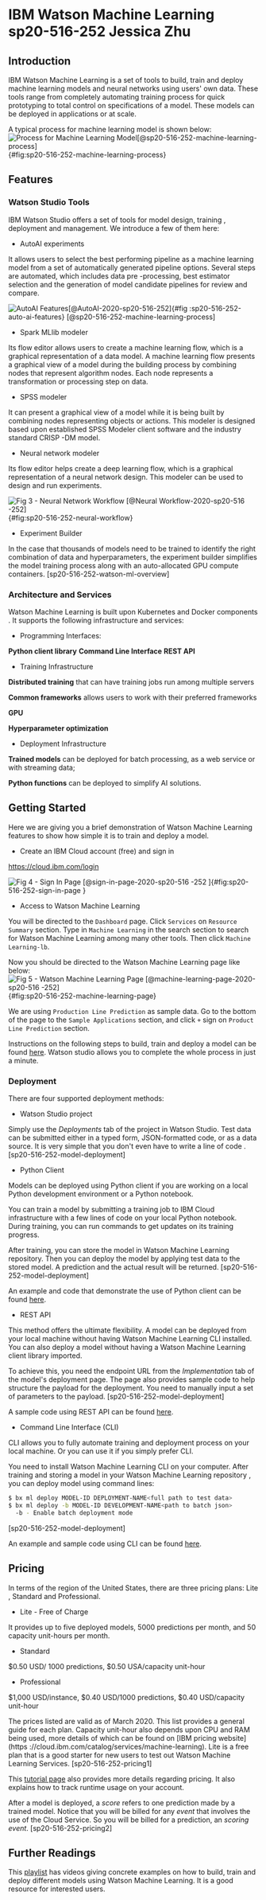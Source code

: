 # IBM Watson Machine Learning sp20-516-252 Jessica Zhu

## Introduction 

IBM Watson Machine Learning is a set of tools to build, train and deploy machine
 learning models and neural networks using users' own data. These tools range
  from completely automating training process for quick prototyping to total
   control on specifications of a model. These models can be deployed in
    applications or at scale.
  
  A typical process for machine learning model is shown below:
![Process for Machine Learning Model[@sp20-516-252-machine-learning-process]](image/ml_process.png){#fig:sp20-516-252-machine-learning-process} 

## Features

### Watson Studio Tools

IBM Watson Studio offers a set of tools for model design, training
, deployment and management. We introduce a few of them here:

- AutoAI experiments
 
 It allows users to select the best performing pipeline as a machine
  learning model from a set of automatically generated pipeline options. Several steps are automated, which includes data pre
 -processing, best estimator selection and the generation of model candidate pipelines
  for review and compare.

![AutoAI Features[@AutoAI-2020-sp20-516-252]](image/autoai_overview.png){#fig
:sp20-516-252-auto-ai-features} [@sp20-516-252-machine-learning-process]

- Spark MLlib modeler

Its flow editor allows users to create a machine learning flow, which is a
 graphical representation of a data model. A machine learning flow presents a
  graphical view of a model during the building process by combining nodes that
   represent algorithm nodes. Each node represents a transformation or
    processing step on data.

- SPSS modeler

It can present a graphical view of a model while it is being built by
 combining nodes representing objects or actions. This modeler is designed based
  upon established SPSS Modeler client software and the industry standard CRISP
  -DM model.

- Neural network modeler

Its flow editor helps create a deep learning flow, which is a graphical
 representation of a neural network design. This modeler can be used to design
  and run experiments.   
  
![Fig 3 - Neural Network Workflow [@Neural Workflow-2020-sp20-516
-252]](image/neural-workflow.png){#fig:sp20-516-252-neural-workflow}

- Experiment Builder

In the case that thousands of models need to be trained to identify the
 right combination of data and hyperparameters, the experiment builder
  simplifies the model training process along with an auto-allocated GPU
   compute containers. [sp20-516-252-watson-ml-overview]
   
### Architecture and Services

Watson Machine Learning is built upon Kubernetes and Docker components
. It supports the following infrastructure and services:

- Programming Interfaces:

**Python client library**
**Command Line Interface**
**REST API**

- Training Infrastructure 

**Distributed training** that can have training jobs run among multiple servers

**Common frameworks** allows users to work with their preferred frameworks

**GPU** 

**Hyperparameter optimization** 

- Deployment Infrastructure

**Trained models** can be deployed for batch processing, as a web service
 or with streaming data;
 
**Python functions** can be deployed to simplify AI solutions.

## Getting Started

Here we are giving you a brief demonstration of Watson Machine Learning
 features to show how simple it is to train and deploy a model.
 
- Create an IBM Cloud account (free) and sign in

<https://cloud.ibm.com/login>

![Fig 4 - Sign In Page [@sign-in-page-2020-sp20-516
-252
]](image/sign_in_page.png){#fig:sp20-516-252-sign-in-page
}

- Access to Watson Machine Learning

You will be directed to the `Dashboard` page. Click `Services` on `Resource
 Summary` section. Type in `Machine Learning` in the search section to search
  for Watson Machine Learning among many other tools. Then click `Machine
   Learning-lb`.

Now you should be directed to the Watson Machine Learning page like below:
![Fig 5 - Watson Machine Learning Page [@machine-learning-page-2020-sp20-516
-252]](image/machine-learning-page.png){#fig:sp20-516-252-machine-learning-page}

We are using `Production Line Prediction` as sample data. Go to the bottom
 of the page to the `Sample Applications` section, and click `+` sign on
  `Product Line Prediction` section. 
  
Instructions on the following steps to build, train and deploy a model can be
 found [here](https://developer.ibm.com/technologies/data-science/tutorials/watson-studio-auto-ai/).
Watson studio allows you to complete the whole process in just a minute.

### Deployment 

There are four supported deployment methods: 

* Watson Studio project

Simply use the *Deployments* tab of the project in Watson Studio. Test data
 can be submitted either in a typed form, JSON-formatted code, or as a data
  source. It is very simple that you don't even have to write a line of code
  . [sp20-516-252-model-deployment]

* Python Client 

Models can be deployed using Python client if you are working on a local
 Python development environment or a Python notebook. 
 
You can train a model by submitting a training job to IBM Cloud
 infrastructure with a few lines of code on your local Python notebook. During training, you can run commands to get updates on its
  training progress. 
  
  After training, you can store the model in Watson Machine Learning
   repository. Then you can deploy the model by applying test data to the
    stored model. A prediction and the actual result will be returned. [sp20-516-252-model-deployment]
    
An example and code that demonstrate the use of Python client can be
 found [here](https://dataplatform.cloud.ibm.com/docs/content/wsj/analyze-data/ml-python-mnist-tutorial.html).  

* REST API

This method offers the ultimate flexibility. A model can be deployed from
 your local machine without having Watson Machine Learning CLI installed. You
  can also deploy a model without having a Watson Machine Learning client
   library imported.
   
   To achieve this, you need the endpoint URL from the *Implementation* tab
    of the model's deployment page. The page also provides sample code to
     help structure the payload for the deployment. You need to manually
      input a set of parameters to the payload. [sp20-516-252-model-deployment]
      
A sample code using REST API can be found [here](https://dataplatform.cloud.ibm.com/docs/content/wsj/analyze-data/ml-deploy_new.html?linkInPage=true#rest).  

* Command Line Interface (CLI)

CLI allows you to fully automate training and deployment process on your
 local machine. Or you can use it if you simply prefer CLI. 
 
 You need to install Watson Machine Learning CLI on your computer. After
  training and storing a model in your Watson Machine Learning repository
  , you can deploy model using command lines:
  
```bash
$ bx ml deploy MODEL-ID DEPLOYMENT-NAME<full path to test data>
$ bx ml deploy -b MODEL-ID DEVELOPMENT-NAME<path to batch json>
  -b - Enable batch deployment mode
```
[sp20-516-252-model-deployment]

An example and sample code using CLI can be found [here](https://dataplatform.cloud.ibm.com/docs/content/wsj/analyze-data/ml-deploy_new.html?linkInPage=true#rest).  

## Pricing

In terms of the region of the United States, there are three pricing plans: Lite
, Standard and Professional.
 
 - Lite - Free of Charge
 
 It provides up to five deployed models, 5000 predictions per month, and 50
  capacity unit-hours per month.
  
- Standard

$0.50 USD/ 1000 predictions, $0.50 USA/capacity unit-hour

- Professional

$1,000 USD/instance, $0.40 USD/1000 predictions, $0.40 USD/capacity unit-hour

The prices listed are valid as of March 2020. This list provides a general
guide for each plan. Capacity unit-hour also depends upon CPU and RAM being
 used, more details of which can be found on [IBM pricing website](https
 ://cloud.ibm.com/catalog/services/machine-learning). Lite is a free plan
  that is a good starter for new users to test out Watson
  Machine Learning Services. [sp20-516-252-pricing1]
  
  This [tutorial page](https://dataplatform.cloud.ibm.com/docs/content/wsj/analyze-data/track-runtime-usage-wml.html?audience=wdp) 
  also provides more details regarding pricing. It also explains how to track
   runtime usage on your account.
  
After a model is deployed, a *score* refers to one prediction made by a
 trained model. Notice that you will be billed for any *event* that involves
  the use of the Cloud Service. So you will be billed for a prediction, an
   *scoring event*. [sp20-516-252-pricing2]
   
## Further Readings

This [playlist](https://www.youtube.com/watch?v=DBRGlAHdj48&list=PLzpeuWUENMK2PYtasCaKK4bZjaYzhW23L&index=1) has videos giving concrete examples on how to build, train and
 deploy different models using Watson Machine Learning. It is a good resource
  for interested users. 